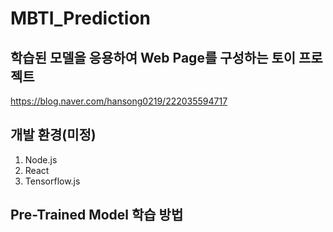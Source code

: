 # MBTI_Prediction

## 학습된 모델을 응용하여 Web Page를 구성하는 토이 프로젝트 
https://blog.naver.com/hansong0219/222035594717

## 개발 환경(미정)
1. Node.js
2. React
3. Tensorflow.js 

## Pre-Trained Model 학습 방법 
